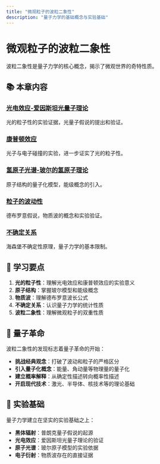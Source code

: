```yaml
---
title: "微观粒子的波粒二象性"
description: "量子力学的基础概念与实验基础"
---
```


# 微观粒子的波粒二象性

波粒二象性是量子力学的核心概念，揭示了微观世界的奇特性质。

## 📚 本章内容

### [光电效应-爱因斯坦光量子理论](./光电效应-爱因斯坦光量子理论/)
光的粒子性的实验证据，光量子假说的提出和验证。

### [康普顿效应](./康普顿效应/)
光子与电子碰撞的实验，进一步证实了光的粒子性。

### [氢原子光谱-玻尔的氢原子理论](./氢原子光谱-玻尔的氢原子理论/)
原子结构的量子化模型，能级概念的引入。

### [粒子的波动性](./粒子的波动性/)
德布罗意假说，物质波的概念和实验验证。

### [不确定关系](./不确定关系/)
海森堡不确定性原理，量子力学的基本限制。

## 🎯 学习要点

1. **光的粒子性**：理解光电效应和康普顿效应的实验意义
2. **原子结构**：掌握玻尔模型和能级概念
3. **物质波**：理解德布罗意波长公式
4. **不确定关系**：认识量子力学的统计性质
5. **波粒二象性**：理解微观粒子的双重性质

## 📖 量子革命

波粒二象性的发现标志着量子革命的开始：

- **挑战经典观念**：打破了波动和粒子的严格区分
- **引入量子化概念**：能量、角动量等物理量的量子化
- **建立概率解释**：从确定性描述转向概率性描述
- **开启现代技术**：激光、半导体、核技术等的理论基础

## 🔬 实验基础

量子力学建立在坚实的实验基础之上：

- **黑体辐射**：普朗克量子假说的起源
- **光电效应**：爱因斯坦光量子理论的验证
- **原子光谱**：玻尔原子模型的实验依据
- **电子衍射**：物质波存在的直接证据
